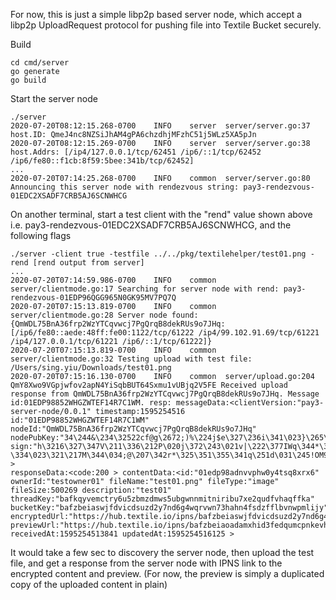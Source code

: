 For now, this is just a simple libp2p based server node,
which accept a libp2p UploadRequest protocol for pushing file into Textile Bucket securely.

Build
```
cd cmd/server
go generate
go build
```

Start the server node
```
./server
2020-07-20T08:12:15.268-0700	INFO	server	server/server.go:37	host.ID: QmeJ4nc8NZSiJhAM4gPA6chzdhjMFzhC51j5WLz5XA5pJn
2020-07-20T08:12:15.269-0700	INFO	server	server/server.go:38	host.Addrs: [/ip4/127.0.0.1/tcp/62451 /ip6/::1/tcp/62452 /ip6/fe80::f1cb:8f59:5bee:341b/tcp/62452]
...
2020-07-20T07:14:25.268-0700	INFO	common	server/server.go:80	Announcing this server node with rendezvous string: pay3-rendezvous-01EDC2XSADF7CRB5AJ6SCNWHCG
```

On another terminal, start a test client with the "rend" value shown above i.e. pay3-rendezvous-01EDC2XSADF7CRB5AJ6SCNWHCG, and the following flags
```
./server -client true -testfile ../../pkg/textilehelper/test01.png -rend [rend output from server]
...
2020-07-20T07:14:59.986-0700	INFO	common	server/clientmode.go:17	Searching for server node with rend: pay3-rendezvous-01EDP96QGG965N0GK95MV7PQ7Q
2020-07-20T07:15:13.819-0700	INFO	common	server/clientmode.go:28	Server node found:{QmWDL75BnA36frp2WzYTCqvwcj7PgQrqB8dekRUs9o7JHq: [/ip6/fe80::aede:48ff:fe00:1122/tcp/61222 /ip4/99.102.91.69/tcp/61221 /ip4/127.0.0.1/tcp/61221 /ip6/::1/tcp/61222]}
2020-07-20T07:15:13.819-0700	INFO	common	server/clientmode.go:32	Testing upload with test file: /Users/sing.yiu/Downloads/test01.png
2020-07-20T07:15:16.130-0700	INFO	common	server/upload.go:204	QmY8Xwo9VGpjwfov2apN4YiSqbBUT64Sxmu1vUBjq2V5FE Received upload response from QmWDL75BnA36frp2WzYTCqvwcj7PgQrqB8dekRUs9o7JHq. Message id:01EDP98852WHGZWTEF14R7C1WM. resp: messageData:<clientVersion:"pay3-server-node/0.0.1" timestamp:1595254516 id:"01EDP98852WHGZWTEF14R7C1WM" nodeId:"QmWDL75BnA36frp2WzYTCqvwcj7PgQrqB8dekRUs9o7JHq" nodePubKey:"34\244&\234\32522cf@g\2672;)%\224j$e\327\236i\341\023}\265\0136\203\206\330\016\261\210X\373UG\002\250\205\014_`^\273m\007\034%cC\017+J\255&\254f\017\317^\240\372MEG\343h\033\t>\302\006x\360\212\305;j\023\352\224T};\204\200\224\354\330\205\341\321\273`\272\276\365\027k\335\307\002\003\001\000\001" sign:"h\3216\327\347V\211\336\212P\020j\372\243\021v|\222\377IWq\344*\326\375\204\374\271\304\3057|i\254\246@\372\275\352l\2646\360\244\214\353>0?\334\023\321\217M\344\034;@\207\342r*\325\351\355\341q\251d\031\245!OM9tG\367\276M%j\211pE\303\36234\357\002\340\3716\314ai\232\303\331\r<\0275\"\242\330z\030\002\312\n\257ONNMz\322I\316\370\261\233\337\311\031X8\221\\\206\373\230\354KPO\251<\2435\254\227\261\364V\300{\201\034p\001\013\312\225\202\3750\032v\212\3662\324\354\3278\366\002\341\207\252\004\215+sm\342\243\213\357@\035%\213\340\026\225\201F\010" > 
responseData:<code:200 > contentData:<id:"01edp98adnvvphw0y4tsq8xrx6" ownerId:"testowner01" fileName:"test01.png" fileType:"image" fileSize:500269 description:"test01" threadKey:"bafkqyvemctry6u5zbmzdmws5ubgwnnmitniribu7xe2qudfvhaqffka" bucketKey:"bafzbeiaswjfdvicdsuzd2y7nd6g4wqrvwn73hahn4fsdzfflbvnwpmlijy" 
encryptedUrl:"https://hub.textile.io/ipns/bafzbeiaswjfdvicdsuzd2y7nd6g4wqrvwn73hahn4fsdzfflbvnwpmlijy" 
previewUrl:"https://hub.textile.io/ipns/bafzbeiaoadamxhid3fedqumcpnkevhxfc7ulm4ddqwoxb6ydqysd6fcxwi/test01.png" receivedAt:1595254513841 updatedAt:1595254516125 >
```
It would take a few sec to discovery the server node,
then upload the test file,
and get a response from the server node with IPNS link to the encrypted content and preview.
(For now, the preview is simply a duplicated copy of the uploaded content in plain)
